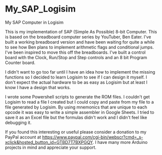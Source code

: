 # My_SAP_Logisim
My SAP Computer in Logisim

This is my implementation of SAP (Simple As Possible) 8-bit Computer. This is based on the breadboard computer series by 
YouTuber, Ben Eater. I've built a working breadboard version and have been waiting for quite a while to see how Ben plans
to implement arithmetic flags and conditional jumps. I've been inspired to move this off the breadboards. I've built a 
control board with the Clock, Run/Stop and Step controls and an 8 bit Program Counter board.

I didn't want to go too far until I have an idea how to implement the missing functions so I decided to learn Logisim to 
see if I can design it myself. I don't expect the actual hardware to be as easy as Logisim but at least I know I have a 
design that works.

I wrote some Powershell scripts to generate the ROM files. I couldn't get Logisim to read a file I created but I could copy 
and paste from my file to a file generated by Logisim. By using mnemonics that are unique to each opcode it was easy to write 
a simple assembler in Google Sheets. I tried to save it as an Excel file but the formulas didn't work and I didn't feel like 
debugging it.

If you found this interesting or useful please consider a donation to my PayPal account 
at https://www.paypal.com/cgi-bin/webscr?cmd=_s-xclick&hosted_button_id=GTBD7T7BXPGQY. I have many more Arduino projects in 
mind and appreciate your support.
